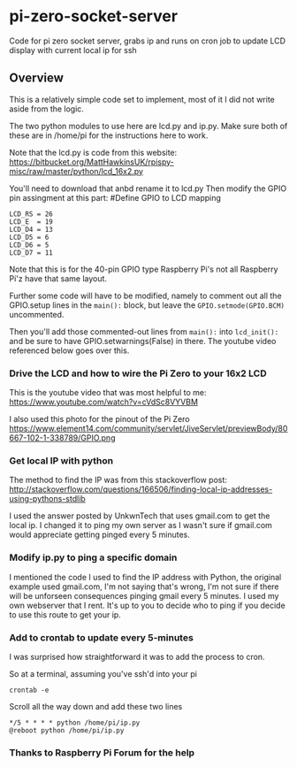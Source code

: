 # pi-zero-socket-server
Code for pi zero socket server, grabs ip and runs on cron job to update LCD display with current local ip for ssh

## Overview
This is a relatively simple code set to implement, most of it I did not write aside from the logic.

The two python modules to use here are lcd.py and ip.py. Make sure both of these are in /home/pi for the instructions here to work.

Note that the lcd.py is code from this website:
https://bitbucket.org/MattHawkinsUK/rpispy-misc/raw/master/python/lcd_16x2.py

You'll need to download that anbd rename it to lcd.py
Then modify the GPIO pin assingment at this part:
#Define GPIO to LCD mapping
```
LCD_RS = 26
LCD_E  = 19
LCD_D4 = 13
LCD_D5 = 6
LCD_D6 = 5
LCD_D7 = 11
```
Note that this is for the 40-pin GPIO type Raspberry Pi's not all Raspberry Pi'z have that same layout.

Further some code will have to be modified, namely to comment out all the GPIO.setup lines in the `main():` block, but leave the `GPIO.setmode(GPIO.BCM)` uncommented.

Then you'll add those commented-out lines from `main():` into `lcd_init():` and be sure to have GPIO.setwarnings(False) in there. The youtube video referenced below goes over this.

### Drive the LCD and how to wire the Pi Zero to your 16x2 LCD
This is the youtube video that was most helpful to me:
https://www.youtube.com/watch?v=cVdSc8VYVBM

I also used this photo for the pinout of the Pi Zero
https://www.element14.com/community/servlet/JiveServlet/previewBody/80667-102-1-338789/GPIO.png

### Get local IP with python
The method to find the IP was from this stackoverflow post:
http://stackoverflow.com/questions/166506/finding-local-ip-addresses-using-pythons-stdlib

I used the answer posted by UnkwnTech that uses gmail.com to get the local ip. I changed it to ping my own server as I wasn't sure if gmail.com would appreciate getting pinged every 5 minutes.

### Modify ip.py to ping a specific domain
I mentioned the code I used to find the IP address with Python, the original example used gmail.com, I'm not saying that's wrong, I'm not sure if there will be unforseen consequences pinging gmail every 5 minutes. I used my own webserver that I rent. It's up to you to decide who to ping if you decide to use this route to get your ip.

### Add to crontab to update every 5-minutes
I was surprised how straightforward it was to add the process to cron.

So at a terminal, assuming you've ssh'd into your pi

```
crontab -e
```
Scroll all the way down and add these two lines

```
*/5 * * * * python /home/pi/ip.py
@reboot python /home/pi/ip.py
```

### Thanks to Raspberry Pi Forum for the help
